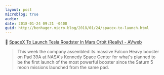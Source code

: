 ```yaml
---
layout: post
microblog: true
audio: 
date: 2018-01-24 09:21 -0400
guid: http://benhager.micro.blog/2018/01/24/spacex-to-launch.html
---
```

🚀 [SpaceX To Launch Tesla Roadster In Mars Orbit (Really) - AVweb](https://www.avweb.com/avwebflash/news/SpaceX-to-Launch-Tesla-Roadster-in-Mars-Orbit-Really-230210-1.html)

> This week the company assembled its massive Falcon Heavy booster on Pad 39A at NASA's Kennedy Space Center for what's planned to be the first launch of the most powerful booster since the Saturn 5 moon missions launched from the same pad.
